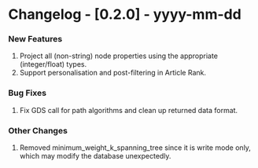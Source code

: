 # Changelog - [0.2.0] - yyyy-mm-dd

### New Features
1. Project all (non-string) node properties using the appropriate (integer/float) types.
2. Support personalisation and post-filtering in Article Rank.

### Bug Fixes
1. Fix GDS call for path algorithms and clean up returned data format.


### Other Changes
1. Removed minimum_weight_k_spanning_tree since it is write mode only, which may modify the database unexpectedly.